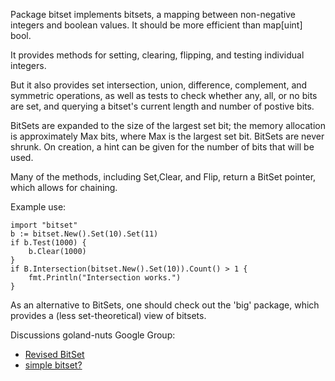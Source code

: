 Package bitset implements bitsets, a mapping
between non-negative integers and boolean values. It should be more
efficient than map[uint] bool.

It provides methods for setting, clearing, flipping, and testing
individual integers.

But it also provides set intersection, union, difference,
complement, and symmetric operations, as well as tests to 
check whether any, all, or no bits are set, and querying a 
bitset's current length and number of postive bits.

BitSets are expanded to the size of the largest set bit; the
memory allocation is approximately Max bits, where Max is 
the largest set bit. BitSets are never shrunk. On creation,
a hint can be given for the number of bits that will be used.

Many of the methods, including Set,Clear, and Flip, return 
a BitSet pointer, which allows for chaining.

Example use:

    import "bitset"
    b := bitset.New().Set(10).Set(11)
    if b.Test(1000) {
    	b.Clear(1000)
    }
    if B.Intersection(bitset.New().Set(10)).Count() > 1 {
    	fmt.Println("Intersection works.")
    }

As an alternative to BitSets, one should check out the 'big' package,
which provides a (less set-theoretical) view of bitsets.

Discussions goland-nuts Google Group:

* [Revised BitSet](https://groups.google.com/forum/#!topic/golang-nuts/5i3l0CXDiBg)
* [simple bitset?](https://groups.google.com/d/topic/golang-nuts/7n1VkRTlBf4/discussion)


